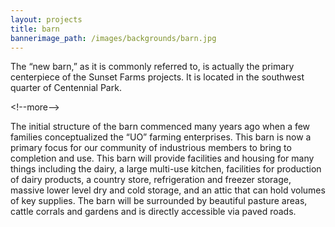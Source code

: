 ```yaml
---
layout: projects
title: barn
bannerimage_path: /images/backgrounds/barn.jpg
---
```



The “new barn,” as it is commonly referred to, is actually the primary centerpiece of the Sunset Farms projects. It is located in the southwest quarter of Centennial Park.

&lt;!--more--&gt;

The initial structure of the barn commenced many years ago when a few families conceptualized the “UO” farming enterprises. This barn is now a primary focus for our community of industrious members to bring to completion and use. This barn will provide facilities and housing for many things including the dairy, a large multi-use kitchen, facilities for production of dairy products, a country store, refrigeration and freezer storage, massive lower level dry and cold storage, and an attic that can hold volumes of key supplies. The barn will be surrounded by beautiful pasture areas, cattle corrals and gardens and is directly accessible via paved roads.